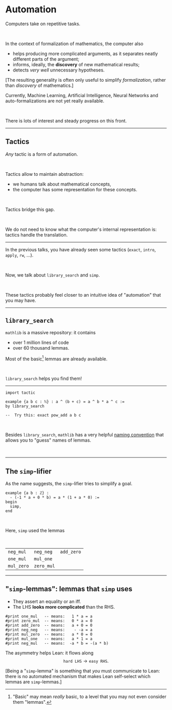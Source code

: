 # Automation

Computers take on repetitive tasks.

&nbsp;

In the context of formalization of mathematics, the computer also

* helps producing more complicated arguments, as it separates neatly different parts of the argument;
* informs, ideally, the **discovery** of new mathematical results;
* detects *very well* unnecessary hypotheses.

[The resulting generality is often only useful to simplify *formalization*, rather than *discovery* of mathematics.]

Currently, Machine Learning, Artificial Intelligence, Neural Networks and auto-formalizations are not yet really available.

&nbsp;

There is lots of interest and steady progress on this front.

---

##  Tactics

*Any* tactic is a form of automation.

&nbsp;

Tactics allow to maintain abstraction:

*  we humans talk about mathematical concepts,
*  the computer has some representation for these concepts.

&nbsp;

Tactics bridge this gap.

&nbsp;

We do not need to know what the computer's internal representation is: tactics handle the translation.

---

In the previous talks, you have already seen some tactics (`exact`, `intro`, `apply`, `rw`, ...).

&nbsp;

Now, we talk about `library_search` and `simp`.

&nbsp;

These tactics probably feel closer to an intuitive idea of "automation" that you may have.

---

## `library_search`

`mathlib` is a massive repository: it contains
* over 1 million lines of code
* over 60 thousand lemmas.

Most of the basic[^1] lemmas are already available.

&nbsp;

`library_search` helps you find them!

[^1]: "Basic" may mean *really* basic, to a level that you may not even consider them "lemmas".

---

```lean
import tactic

example {a b c : ℕ} : a ^ (b + c) = a ^ b * a ^ c :=
by library_search

--  Try this: exact pow_add a b c
```

&nbsp;

Besides `library_search`, `mathlib` has a very helpful [naming convention](https://leanprover-community.github.io/contribute/naming.html) that allows you to "guess" names of lemmas.

&nbsp;


---

## The `simp`-lifier

As the name suggests, the `simp`-lifier tries to simplify a goal.

```lean
example {a b : ℤ} :
  - (-1 * a + 0 * b) = a * (1 + a * 0) :=
begin
  simp,
end
```

&nbsp;

Here, `simp` used the lemmas

&nbsp;

||||
|-|-|-|
|`neg_mul` | `neg_neg` | `add_zero` |
|`one_mul` | `mul_one` |
|`mul_zero` | `zero_mul` |

---

##  "`simp`-lemmas": lemmas that `simp` uses

* They assert an equality or an iff.
* The LHS **looks more complicated** than the RHS.

```lean
#print one_mul   -- means:   1 * a = a
#print zero_mul  -- means:   0 * a = 0
#print add_zero  -- means:   a + 0 = 0
#print neg_neg   -- means:    - -a = a
#print mul_zero  -- means:   a * 0 = 0
#print mul_one   -- means:   a * 1 = a
#print neg_mul   -- means:  -a * b = -(a * b)
```

The asymmetry helps Lean: it flows along
$${\texttt{hard LHS}} \longrightarrow {\texttt{easy RHS}}.$$

[Being a "`simp`-lemma" is something that *you* must communicate to Lean: there is no automated mechanism that makes Lean self-select which lemmas are `simp`-lemmas.]
